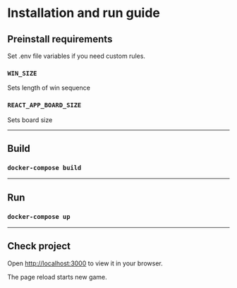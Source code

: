 # Installation and run guide



## Preinstall requirements

Set .env file variables if you need custom rules. 
### `WIN_SIZE`
Sets length of win sequence

### `REACT_APP_BOARD_SIZE`
Sets board size

---

## Build

### `docker-compose build`

---

## Run

### `docker-compose up`

---

## Check project
Open [http://localhost:3000](http://localhost:3000) to view it in your browser.

The page reload starts new game.